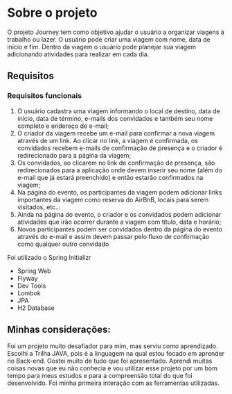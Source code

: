 # Sobre o projeto

O projeto Journey tem como objetivo ajudar o usuário a organizar viagens à trabalho ou lazer. O usuário pode criar uma viagem com nome, data de início e fim. Dentro da viagem o usuário pode planejar sua viagem adicionando atividades para realizar em cada dia.

## Requisitos

### Requisitos funcionais

1. O usuário cadastra uma viagem informando o local de destino, data de início, data de término, e-mails dos convidados e também seu nome completo e endereço de e-mail;
2. O criador da viagem recebe um e-mail para confirmar a nova viagem através de um link. Ao clicar no link, a viagem é confirmada, os convidados recebem e-mails de confirmação de presença e o criador é redirecionado para a página da viagem;
3. Os convidados, ao clicarem no link de confirmação de presença, são redirecionados para a aplicação onde devem inserir seu nome (além do e-mail que já estará preenchido) e então estarão confirmados na viagem;
4. Na página do evento, os participantes da viagem podem adicionar links importantes da viagem como reserva do AirBnB, locais para serem visitados, etc...
5. Ainda na página do evento, o criador e os convidados podem adicionar atividades que irão ocorrer durante a viagem com título, data e horário;
6. Novos participantes podem ser convidados dentro da página do evento através do e-mail e assim devem passar pelo fluxo de confirmação como qualquer outro convidado

Foi utilizado o Spring Initializr
- Spring Web
- Flyway
- Dev Tools
- Lombok
- JPA
- H2 Database

## Minhas considerações:
Foi um projeto muito desafiador para mim, mas serviu como aprendizado. Escolhi a Trilha JAVA, pois é a linguagem na qual estou focado em aprender no Back-end. Gostei muito de tudo que foi apresentado.
Aprendi muitas coisas novas que eu não conhecia e vou utilizar esse projeto por um bom tempo para meus estudos e para a compreensão total do que foi desenvolvido. Foi minha primeira interação com as ferramentas utilizadas.

